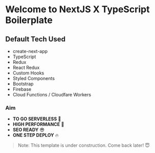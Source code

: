 # **Welcome to NextJS X TypeScript Boilerplate**

## Default Tech Used

- create-next-app
- TypeScript
- Redux
- React Redux
- Custom Hooks
- Styled Components
- Bootstrap
- Firebase
- Cloud Functions / Cloudfare Workers

### Aim

- **TO GO SERVERLESS** 🚀
- **HIGH PERFORMANCE** 💪
- **SEO READY** 😎
- **ONE STEP DEPLOY** 🔥

> Note: This template is under construction. Come back later! 😇
